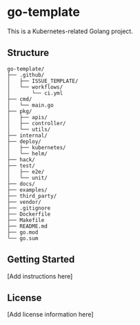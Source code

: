 # go-template

This is a Kubernetes-related Golang project.

## Structure

```
go-template/
├── .github/
│   ├── ISSUE_TEMPLATE/
│   └── workflows/
│       └── ci.yml
├── cmd/
│   └── main.go
├── pkg/
│   ├── apis/
│   ├── controller/
│   └── utils/
├── internal/
├── deploy/
│   ├── kubernetes/
│   └── helm/
├── hack/
├── test/
│   ├── e2e/
│   └── unit/
├── docs/
├── examples/
├── third_party/
├── vendor/
├── .gitignore
├── Dockerfile
├── Makefile
├── README.md
├── go.mod
└── go.sum
```

## Getting Started

[Add instructions here]

## License

[Add license information here]
